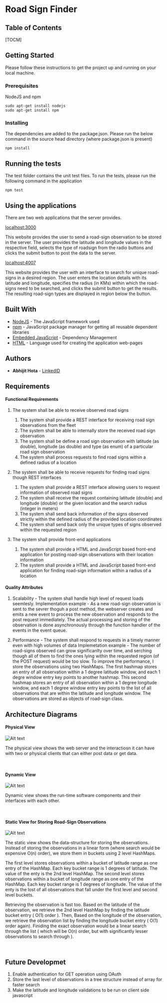 # Road Sign Finder #

## Table of Contents ##

[TOCM]


Getting Started
-------------

Please follow these instructions to get the project up and running on your local machine.

### Prerequisites

NodeJS and npm

```
sudo apt-get install nodejs
sudo apt-get install npm
```

### Installing

The dependencies are added to the package.json. Please run the below command in the source head directory (where package.json is present)

```
npm install
```

## Running the tests

The test folder contains the unit test files. To run the tests, please run the following command in the application

```
npm test
```

## Using the applications

There are two web applications that the server provides.

[localhost:3000](http://localhost:3000/)

This website provides the user to send a road-sign observation to be stored in the server. The user provides the latitude and longitude values in the respective field, selects the type of roadsign from the radio buttons and clicks the submit button to post the data to the server.


[localhost:4007](http://localhost:4007/)

This website provides the user with an interface to search for unique road-signs in a desired region. The user enters the location details with its latitude and longitude, specifies the radius (in KMs) within which the road-signs need to be searched, and clicks the submit button to get the results. The resulting road-sign types are displayed in region below the button.


## Built With

* [NodeJS](https://nodejs.org/en/) - The JavaScript framework used
* [npm](https://www.npmjs.com/) - JavaScript package manager for getting all reusable dependent libraries
* [Embedded JavaScript](http://ejs.co/) - Dependency Management
* [HTML](https://html.com/) - Language used for creating the application web-pages

## Authors

* **Abhijit Hota** - [LinkedID](https://www.linkedin.com/in/abhijithotacmu/)




Requirements
-------------

#### Functional Requirements ####

1.	The system shall be able to receive observed road signs
	1.	The system shall provide a REST interface for receiving road sign observations from the fleet
	2.	The system shall be able to internally store the received road sign observation
	3.	The system shall be define a road sign observation with latitude (as double), longitude (as double) and type (as enum) of a particular road sign observation
	4.	The system shall process requests to find road signs within a defined radius of a location

2.	The system shall be able to receive requests for finding road signs though REST interfaces
	1.	The system shall provide a REST interface allowing users to request information of observed road signs
	2.	The system shall receive the request containing latitude (double) and longitude (double) or the given location and the search radius (integer in meters)
	3.	The system shall send back information of the signs observed strictly within the defined radius of the provided location coordinates
	4.	The system shall send back only the unique types of signs observed within the requested region

3.	The system shall provide front-end applications
	1.	The system shall provide a HTML and JavaScript based front-end application for posting road-sign observations with their location information
	2.	The system shall provide a HTML and JavaScript based front-end application for finding road-sign information within a radius of a location


#### Quality Attributes ####

1.	Scalability - The system shall handle high level of request loads seemlesly. 
	Implementation example - As a new road-sign observation is sent to the sevrer thoguh a post method, the webserver creates and emits a new event to process the new observation and responds to the post request immediately. The actual processing and storing of the observation is done asynchronously through the function handler of the events in the event queue. 

2.	Performance - The system shall respond to requests in a timely manner even with high volumes of data
	Implemetation example - The number of road-signs observed can grow significanlty over time, and serching though all of them to find the ones lying within the requested region (of the POST request) would be too slow. To improve the performance, I store the observations using two HashMaps. The first hashmap stores an entry of all observation within a 1 degree latitude window, and each 1 degre window entry key points to another hashmap. This second hashmap stores an entry of all observation within a 1 degree longitude window, and each 1 degree window entry key points to the list of all observations that are within the latitude and longitude window. The observations are stored as objects of road-sign class.




Architecture Diagrams
-------------


#### Physical View ####
![Alt text](/PhysicalView.jpg?raw=true "Physical View")

The physical view shows the web server and the interactiosn it can have with two or physical clients that can either post data or get data.

<br>

#### Dynamic View ####
![Alt text](/DynamicView.jpg?raw=true "Dynamic View")

Dynamic view shows the run-time software components and their interfaces with each other.

<br>

#### Static View for Storing Road-Sign Observations ####
![Alt text](/ContainerStaticView.jpg?raw=true "Static View")

The static view shows the data-structure for storing the observations. Instead of storing the observations in a linear form (where search would be expensive O(n) order), we store them in buckets using 2 level HashMaps.

The first level stores observations within a bucket of latitude range as one entry of the HashMap. Each key bucket range is 1 degrees of latitude. The value of the enty is the 2nd level HashMap.
The second level stores observations within a bucket of longitude range as one entry of the HashMap. Each key bucket range is 1 degrees of longitude. The value of the enty is the lost of all observations that fall under the first level and second level buckets.

Retrieving the observation is fast too. Based on the latitude of the observation, we retrieve the 2nd level HashMap by finding the latitude bucket entry ( O(1) order ). Then, Based on the longitude of the observation, we retrieve the observation list by finding the longitude bucket entry ( O(1) order again). Finiding the exact observation would be a linear search through the list ( which will be O(n) order, but with significantly lesser observations to search through ).

<br>




Future Developmet
-------------
1. Enable authentication for GET operation using OAuth
2. Store the last level of observations in a tree structure instead of array for faster search
3. Make the latitude and longitude validations to be run on client side javascript


